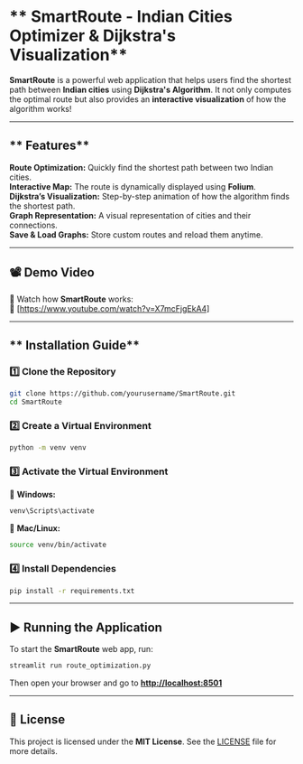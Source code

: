 
# ** SmartRoute - Indian Cities Optimizer & Dijkstra's Visualization**  
 **SmartRoute** is a powerful web application that helps users find the shortest path between **Indian cities** using **Dijkstra's Algorithm**. It not only computes the optimal route but also provides an **interactive visualization** of how the algorithm works!  

---

## ** Features**  
**Route Optimization:** Quickly find the shortest path between two Indian cities.  
**Interactive Map:** The route is dynamically displayed using **Folium**.  
**Dijkstra’s Visualization:** Step-by-step animation of how the algorithm finds the shortest path.  
**Graph Representation:** A visual representation of cities and their connections.  
**Save & Load Graphs:** Store custom routes and reload them anytime.  

---

## **📽️ Demo Video**  
🎥 Watch how **SmartRoute** works:  
🔗 [https://www.youtube.com/watch?v=X7mcFjgEkA4]  

---

## ** Installation Guide**  

### **1️⃣ Clone the Repository**  
```bash
git clone https://github.com/yourusername/SmartRoute.git
cd SmartRoute
```

### **2️⃣ Create a Virtual Environment**  
```bash
python -m venv venv
```

### **3️⃣ Activate the Virtual Environment**  
🔹 **Windows:**  
```bash
venv\Scripts\activate
```
🔹 **Mac/Linux:**  
```bash
source venv/bin/activate
```

### **4️⃣ Install Dependencies**  
```bash
pip install -r requirements.txt
```

---

## **▶️ Running the Application**  
To start the **SmartRoute** web app, run:  
```bash
streamlit run route_optimization.py
```
Then open your browser and go to **[http://localhost:8501](http://localhost:8501)**  

---

## **📜 License**  
This project is licensed under the **MIT License**. See the [LICENSE](LICENSE) file for more details.  

